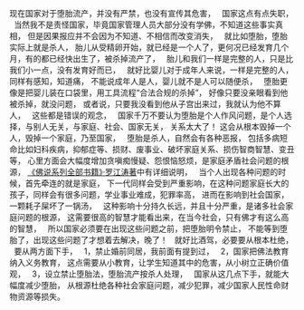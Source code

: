 现在国家对于堕胎流产，并没有严禁，也没有宣传其危害，
&nbsp;
国家这点有点失职，
&nbsp;
当然我不是责怪国家，毕竟国家管理人员大部分没有学佛，不知道这些事实真相，
但是因果报应并不会因为不知道、不相信而改变消失，
&nbsp;
就比如堕胎，堕胎实际上就是杀人，
胎儿从受精卵开始，就已经是一个人了，更何况已经发育几个月，有的都已经快出生了，被杀掉流产了，
&nbsp;
胎儿和我们一样是完整的人，只是比我们小一点，没有发育好而已，
&nbsp;
就好比婴儿对于成年人来说，一样是完整的人，同样有感知，知道痛，
不能说成年人是人，婴儿就不是人可以随便杀，
&nbsp;
堕胎更像是把婴儿装在口袋里，用工具流程“合法合规的杀掉”，
好像只要没亲眼看到他被杀掉，就没问题，
或者说，只要我没看到他从子宫出来过，我就认为他不算人，
&nbsp;
这些都是错误的观念，
&nbsp;
国家千万不要认为堕胎是个人作风问题，是个人选择，与别人无关，与家庭、社会、国家无关，
关系太大了！
这会从根本毁掉一个人，毁掉一个家庭，乃至国家，
&nbsp;
堕胎是杀人，自然会有各种恶报，
包括多病短命比如妇科疾病，抑郁症等、损财、废事业、破坏家庭关系、损伤智商智慧、变丑等，
心里方面会大幅度增加贪嗔痴慢疑、怨恨恼怒烦，是家庭矛盾社会问题的根源，
[《佛说系列全部书籍》·罗江涛著](https://www.kancloud.cn/@luojiangtao)中有详细说明，
&nbsp;
当个人出现各种问题的时候，首先牵连的就是家庭，
下一代同样会受到严重影响，在这种问题家庭长大的孩子，同样会有很多问题，学业事业难成，犯罪率高，
进而在影响到社会国家，
一颗耗子屎坏了一锅汤，
&nbsp;
这种影响十分持久长远，并且十分严重，是诸多社会家庭问题的根源，
这需要很高的智慧才能看出来，在当今社会，只有佛才有这么高的智慧，
&nbsp;
所以国家必须要在出现这些问题之前，把堕胎明令禁止，
不能等到堕胎了，出现这些问题了才想着去解决，晚了！
&nbsp;
就好比酒驾，必要要从根本杜绝，
&nbsp;
要从两方面下手，
&nbsp;
1，禁止婚前同居，我前面有提到过，
&nbsp;
2，国家把佛法教育纳入义务教育，
这点需要从小教育，让学生知道其中的危害，从小树立正确价值观，
&nbsp;
3，设立禁止堕胎法，堕胎流产按杀人处理，
&nbsp;
国家从这几点下手，就能大幅度减少堕胎，
从根源杜绝各种社会家庭问题，减少犯罪，减少国家人民性命财物资源等损失。


